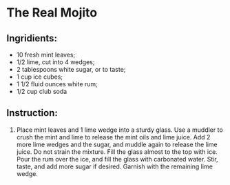 # The Real Mojito 

## Ingridients:  
- 10 fresh mint leaves;  
- 1/2 lime, cut into 4 wedges;  
- 2 tablespoons white sugar, or to taste;  
- 1 cup ice cubes;  
- 1 1/2 fluid ounces white rum;  
- 1/2 cup club soda

## Instruction:  
1. Place mint leaves and 1 lime wedge into a sturdy glass. Use a muddler to crush the mint and lime to release the mint oils and lime juice. Add 2 more lime wedges and the sugar, and muddle again to release the lime juice. Do not strain the mixture. Fill the glass almost to the top with ice. Pour the rum over the ice, and fill the glass with carbonated water. Stir, taste, and add more sugar if desired. Garnish with the remaining lime wedge.
